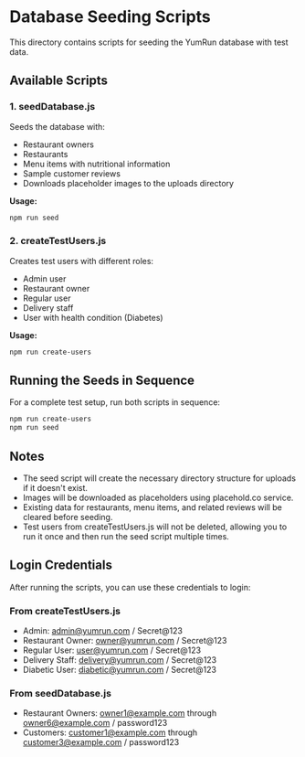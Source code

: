 # Database Seeding Scripts

This directory contains scripts for seeding the YumRun database with test data.

## Available Scripts

### 1. seedDatabase.js

Seeds the database with:
- Restaurant owners
- Restaurants
- Menu items with nutritional information
- Sample customer reviews
- Downloads placeholder images to the uploads directory

**Usage:**
```bash
npm run seed
```

### 2. createTestUsers.js

Creates test users with different roles:
- Admin user
- Restaurant owner
- Regular user
- Delivery staff
- User with health condition (Diabetes)

**Usage:**
```bash
npm run create-users
```

## Running the Seeds in Sequence

For a complete test setup, run both scripts in sequence:

```bash
npm run create-users
npm run seed
```

## Notes

- The seed script will create the necessary directory structure for uploads if it doesn't exist.
- Images will be downloaded as placeholders using placehold.co service.
- Existing data for restaurants, menu items, and related reviews will be cleared before seeding.
- Test users from createTestUsers.js will not be deleted, allowing you to run it once and then run the seed script multiple times.

## Login Credentials

After running the scripts, you can use these credentials to login:

### From createTestUsers.js
- Admin: admin@yumrun.com / Secret@123
- Restaurant Owner: owner@yumrun.com / Secret@123
- Regular User: user@yumrun.com / Secret@123
- Delivery Staff: delivery@yumrun.com / Secret@123
- Diabetic User: diabetic@yumrun.com / Secret@123

### From seedDatabase.js
- Restaurant Owners: owner1@example.com through owner6@example.com / password123
- Customers: customer1@example.com through customer3@example.com / password123 